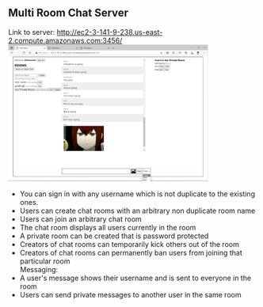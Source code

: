 ## Multi Room Chat Server
Link to server: http://ec2-3-141-9-238.us-east-2.compute.amazonaws.com:3456/
<img src="demo/demo.png" width="80%">

- You can sign in with any username which is not duplicate to the existing ones. 
- Users can create chat rooms with an arbitrary non duplicate room name
- Users can join an arbitrary chat room
- The chat room displays all users currently in the room
- A private room can be created that is password protected
- Creators of chat rooms can temporarily kick others out of the room
- Creators of chat rooms can permanently ban users from joining that particular room <br>
Messaging:
- A user's message shows their username and is sent to everyone in the room
- Users can send private messages to another user in the same room